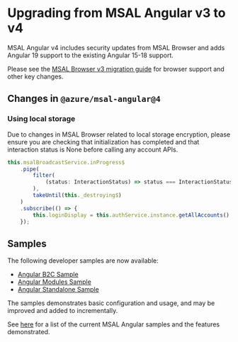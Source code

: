 # Upgrading from MSAL Angular v3 to v4

MSAL Angular v4 includes security updates from MSAL Browser and adds Angular 19 support to the existing Angular 15-18 support.

Please see the [MSAL Browser v3 migration guide](https://github.com/AzureAD/microsoft-authentication-library-for-js/blob/dev/lib/msal-browser/docs/v3-migration.md) for browser support and other key changes.

## Changes in `@azure/msal-angular@4`

### Using local storage

Due to changes in MSAL Browser related to local storage encryption, please ensure you are checking that initialization has completed and that interaction status is None before calling any account APIs. 

```js
this.msalBroadcastService.inProgress$
    .pipe(
        filter(
            (status: InteractionStatus) => status === InteractionStatus.None
        ),
        takeUntil(this._destroying$)
    )
    .subscribe(() => {
        this.loginDisplay = this.authService.instance.getAllAccounts().length > 0;
    });
```

## Samples

The following developer samples are now available:

- [Angular B2C Sample](https://github.com/AzureAD/microsoft-authentication-library-for-js/tree/dev/samples/msal-angular-samples/angular-b2c-sample)
- [Angular Modules Sample](https://github.com/AzureAD/microsoft-authentication-library-for-js/tree/dev/samples/msal-angular-samples/angular-modules-sample)
- [Angular Standalone Sample](https://github.com/AzureAD/microsoft-authentication-library-for-js/tree/dev/samples/msal-angular-samples/angular-standalone-sample)

The samples demonstrates basic configuration and usage, and may be improved and added to incrementally.

See [here](hhttps://github.com/AzureAD/microsoft-authentication-library-for-js/tree/dev/samples/msal-angular-samples) for a list of the current MSAL Angular samples and the features demonstrated.
